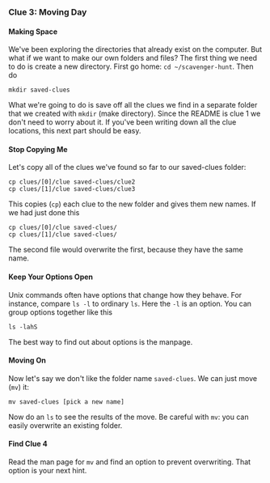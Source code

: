 ### Clue 3: Moving Day ###

#### Making Space ####

We've been exploring the directories that already exist on the computer. But
what if we want to make our own folders and files? The first thing we need to
do is create a new directory. First go home: `cd ~/scavenger-hunt`. Then do

    mkdir saved-clues

What we're going to do is save off all the clues we find in a separate folder
that we created with `mkdir` (make directory). Since the README is clue 1 we
don't need to worry about it. If you've been writing down all the clue
locations, this next part should be easy.

#### Stop Copying Me ####

Let's copy all of the clues we've found so far to our saved-clues folder:

    cp clues/[0]/clue saved-clues/clue2
    cp clues/[1]/clue saved-clues/clue3

This copies (`cp`) each clue to the new folder and gives them new names. If we
had just done this

    cp clues/[0]/clue saved-clues/
    cp clues/[1]/clue saved-clues/

The second file would overwrite the first, because they have the same name.

#### Keep Your Options Open ####

Unix commands often have options that change how they behave. For instance,
compare `ls -l` to ordinary `ls`. Here the `-l` is an option. You can group 
options together like this

    ls -lahS
    
The best way to find out about options is the manpage.

#### Moving On ####

Now let's say we don't like the folder name `saved-clues`. We can just move
(`mv`) it:

    mv saved-clues [pick a new name]

Now do an `ls` to see the results of the move. Be careful with `mv`: you can
easily overwrite an existing folder. 

#### Find Clue 4 ####

Read the man page for `mv` and find an
option to prevent overwriting. That option is your next hint.
